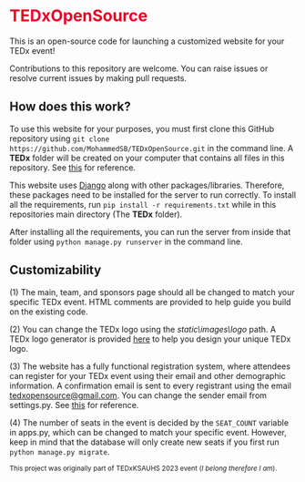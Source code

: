 # <div style="color:#eb0028">TEDxOpenSource</div>

This is an open-source code for launching a customized website for your TEDx event!

Contributions to this repository are welcome. You can raise issues or resolve current issues by making pull requests.

## How does this work?

To use this website for your purposes, you must first clone this GitHub repository using ```git clone https://github.com/MohammedSB/TEDxOpenSource.git``` in the command line. A **TEDx** folder will be created on your computer that contains all files in this repository. See [this](https://docs.github.com/en/repositories/creating-and-managing-repositories/cloning-a-repository) for reference.

This website uses [Django](https://www.djangoproject.com/) along with other packages/libraries. Therefore, these packages need to be installed for the server to run correctly. To install all the requirements, run ```pip install -r requirements.txt``` while in this repositories main directory (The **TEDx** folder).

After installing all the requirements, you can run the server from inside that folder using ```python manage.py runserver``` in the command line.

## Customizability

(1) The main, team, and sponsors page should all be changed to match your specific TEDx event. HTML comments are provided to help guide you build on the existing code.

(2) You can change the TEDx logo using the *static\images\logo* path. A TEDx logo generator is provided [here](https://landing-pages.ted.com/tedx-logo-generator/index.html) to help you design your unique TEDx logo.

(3) The website has a fully functional registration system, where attendees can register for your TEDx event using their email and other demographic information. A confirmation email is sent to every registrant using the email tedxopensource@gmail.com. You can change the sender email from settings.py.
See [this](https://docs.djangoproject.com/en/4.2/topics/email/) for reference.

(4) The number of seats in the event is decided by the ```SEAT_COUNT``` variable in apps.py, which can be changed to match your specific event. However, keep in mind that the database will only create new seats if you first run ```python manage.py migrate```. 

<sub>This project was originally part of TEDxKSAUHS 2023 event (*I belong therefore I am*).</sub>